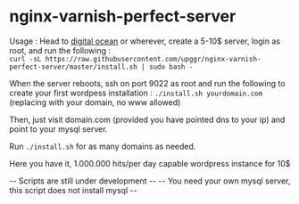 # nginx-varnish-perfect-server

Usage :
Head to [digital ocean](https://m.do.co/c/6e83df0e17c6) or wherever, create a 5-10$ server, login as root, and run the following :
<br>
`curl -sL https://raw.githubusercontent.com/upggr/nginx-varnish-perfect-server/master/install.sh | sudo bash -`

When the server reboots, ssh on port 9022 as root and run the following to create your first wordpess installation :
`./install.sh yourdomain.com` (replacing with your domain, no www allowed)

Then, just visit domain.com (provided you have pointed dns to your ip) and point to your mysql server. 

Run `./install.sh` for as many domains as needed.

Here you have it, 1.000.000 hits/per day capable wordpress instance for 10$

-- Scripts are still under development --
-- You need your own mysql server, this script does not install mysql --
